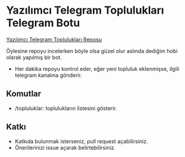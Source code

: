 # Yazılımcı Telegram Toplulukları Telegram Botu
[Yazılımcı Telegram Toplulukları Reposu](https://github.com/eserozvataf/telegram)

Öylesine repoyu incelerken böyle olsa güzel olur aslında dediğim hobi olarak yapılmış bir bot.

- Her dakika repoyu kontrol eder, eğer yeni topluluk eklenmişse, ilgili telegram kanalına gönderir.

## Komutlar
- /topluluklar: toplulukların listesini gösterir.

## Katkı
- Katkıda bulunmak isterseniz, pull request açabilirsiniz.
- Önerilerinizi issue açarak belirtebilirsiniz.